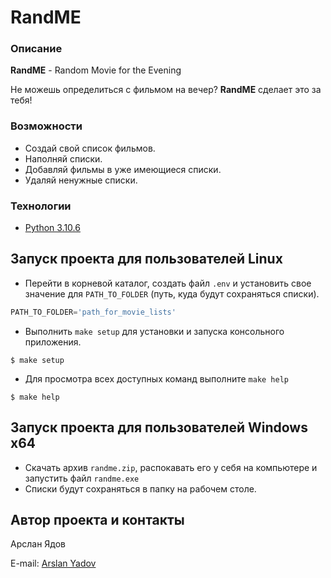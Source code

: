 # RandME
### Описание
**RandME** - Random Movie for the Evening

Не можешь определиться с фильмом на вечер? **RandME** сделает это за тебя!
### Возможности
* Создай свой список фильмов.
* Наполняй списки.
* Добавляй фильмы в уже имеющиеся списки.
* Удаляй ненужные списки.
### Технологии
* [Python 3.10.6](https://docs.python.org/3.10/)
## Запуск проекта для пользователей Linux
- Перейти в корневой каталог, создать файл `.env` и установить свое значение для `PATH_TO_FOLDER` (путь, куда будут сохраняться списки).
``` python
PATH_TO_FOLDER='path_for_movie_lists'
```
- Выполнить `make setup` для установки и запуска консольного приложения.
``` make
$ make setup
```
- Для просмотра всех доступных команд выполните `make help`
```make
$ make help
```
## Запуск проекта для пользователей Windows x64
- Скачать архив `randme.zip`, распокавать его у себя на компьютере и запустить файл `randme.exe`
- Списки будут сохраняться в папку на рабочем столе.
## Автор проекта и контакты
Арслан Ядов

E-mail:
[Arslan Yadov](mailto:arslanyadov@yandex.ru?subject=RandME)
